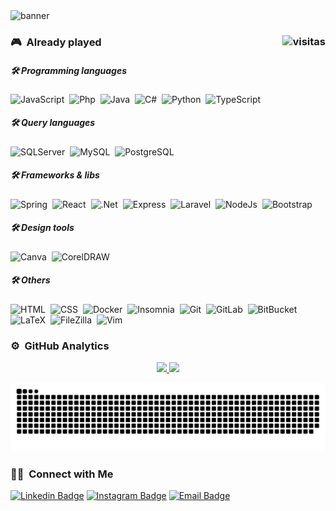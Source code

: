 <img alt="banner" src="https://firebasestorage.googleapis.com/v0/b/githubme-6cad8.appspot.com/o/bannergit.png?alt=media&token=9bea0b34-3247-4fb4-b26b-39558838ef1b"/>

### 🎮 &nbsp;Already played <a align="right" href="https://github.com/Akeu-Andrade/Akeu-Andrade"><img  align="right" alt="visitas" title="Visitas Perfil GitHub" src="https://github-contador-visitas-akeu.herokuapp.com/"/></a>

##### 🛠 Programming languages
![JavaScript](https://img.shields.io/badge/-JavaScript-05122A?style=flat&logo=javascript)&nbsp;
![Php](https://img.shields.io/badge/-Php-05122A?style=flat&logo=Php)&nbsp;
![Java](https://img.shields.io/badge/-Java-05122A?style=flat&logo=Java&logoColor=007396)&nbsp;
![C#](https://img.shields.io/badge/-C%20Sharp-05122A?style=flat&logo=csharp&logoColor=007396)&nbsp;
![Python](https://img.shields.io/badge/-Python-05122A?style=flat&logo=python)&nbsp;
![TypeScript](https://img.shields.io/badge/-TypeScript-05122A?style=flat&logo=typescript)&nbsp;

##### 🛠 Query languages
![SQLServer](https://img.shields.io/badge/-SQLServer-05122A?style=flat&logo=Microsoft-SQL-Server&logoColor=CC2927)&nbsp;
![MySQL](https://img.shields.io/badge/-MySQL-05122A?style=flat&logo=mysql&logoColor=CC2927)&nbsp;
![PostgreSQL](https://img.shields.io/badge/-PostgreSQL-05122A?style=flat&logo=postgresql&logoColor=336791)&nbsp;

##### 🛠 Frameworks & libs
![Spring](https://img.shields.io/badge/-Spring%20boot-05122A?style=flat&logo=springboot)&nbsp;
![React](https://img.shields.io/badge/-React-05122A?style=flat&logo=react)&nbsp;
![.Net](https://img.shields.io/badge/-.NET%20CORE-05122A?style=flat&logo=dotnet)&nbsp;
![Express](https://img.shields.io/badge/-Express-05122A?style=flat&logo=express)&nbsp;
![Laravel](https://img.shields.io/badge/-Laravel-05122A?style=flat&logo=laravel)&nbsp;
![NodeJs](https://img.shields.io/badge/-NodeJs-05122A?style=flat&logo=node.js)&nbsp;
![Bootstrap](https://img.shields.io/badge/-Bootstrap-05122A?style=flat&logo=bootstrap)&nbsp;

##### 🛠 Design tools
![Canva](https://img.shields.io/badge/-Canva-05122A?style=flat&logo=canva&logoColor=008080)&nbsp;
![CorelDRAW](https://img.shields.io/badge/-CorelDRAW-05122A?style=flat&logo=coreldraw&logoColor=008080)&nbsp;

##### 🛠 Others
![HTML](https://img.shields.io/badge/-HTML-05122A?style=flat&logo=HTML5)&nbsp;
![CSS](https://img.shields.io/badge/-CSS-05122A?style=flat&logo=CSS3&logoColor=1572B6)&nbsp;
![Docker](https://img.shields.io/badge/-Docker-05122A?style=flat&logo=docker&logoColor=008080)&nbsp;
![Insomnia](https://img.shields.io/badge/-Insomnia-05122A?style=flat&logo=insomnia&logoColor=5849BE)&nbsp;
![Git](https://img.shields.io/badge/-Git-05122A?style=flat&logo=git)&nbsp;
![GitLab](https://img.shields.io/badge/-GitLab-05122A?style=flat&logo=gitlab)&nbsp;
![BitBucket](https://img.shields.io/badge/-BitBucket-05122A?style=flat&logo=bitbucket&logoColor=0052CC)&nbsp;
![LaTeX](https://img.shields.io/badge/-LaTeX-05122A?style=flat&logo=LATEX&logoColor=008080)&nbsp;
![FileZilla](https://img.shields.io/badge/-FileZilla-05122A?style=flat&logo=filezilla&logoColor=008080)&nbsp;
![Vim](https://img.shields.io/badge/-Vim-05122A?style=flat&logo=vim&logoColor=008080)&nbsp;

### ⚙️ &nbsp;GitHub Analytics

<p align="center">
<a href="https://github.com/Akeu-Andrade">
  <img height="180em" src="https://github-readme-stats-eight-theta.vercel.app/api?username=Akeu-Andrade&show_icons=true&theme=radical&include_all_commits=true&count_private=true"/>
  <img height="180em" src="https://github-readme-stats-eight-theta.vercel.app/api/top-langs/?username=Akeu-Andrade&layout=compact&langs_count=8&theme=radical&count_private=true" />
</a>
</p>

![github contribution grid snake animation](https://github.com/Akeu-Andrade/Akeu-Andrade/blob/output/github-contribution-grid-snake.svg)

### 🤝🏻 &nbsp;Connect with Me
[![Linkedin Badge](https://icon-icons.com/icons2/1233/PNG/48/1492718749-linkedin_83603.png)](https://www.linkedin.com/in/akeuandrade/)
[![Instagram Badge](https://icon-icons.com/icons2/1233/PNG/48/1492718764-instagram_83597.png)](https://www.instagram.com/akeu_andrade/)
[![Email Badge](https://icon-icons.com/icons2/1233/PNG/48/1492718759-mail_83619.png)](mailto:akeusantana@gmail.com)
